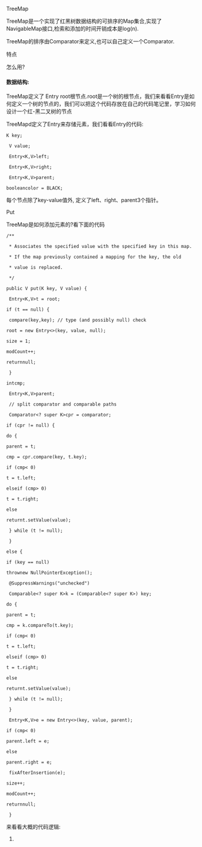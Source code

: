 TreeMap

TreeMap是一个实现了红黑树数据结构的可排序的Map集合,实现了NavigableMap接口,检索和添加的时间开销成本是log\(n\).

TreeMap的排序由Comparator来定义,也可以自己定义一个Comparator.

特点

怎么用?

#### 数据结构:

TreeMap定义了 Entry root根节点.root是一个树的根节点，我们来看看Entry是如何定义一个树的节点的，我们可以把这个代码存放在自己的代码笔记里，学习如何设计一个红-黑二叉树的节点

TreeMapd定义了Entry来存储元素，我们看看Entry的代码:

  `K key;`

` V value;`

` Entry<K,V>left;`

` Entry<K,V>right;`

` Entry<K,V>parent;`

`booleancolor = BLACK;`

每个节点除了key-value值外, 定义了left、right、parent3个指针。

Put

TreeMap是如何添加元素的?看下面的代码 

`/**`

` * Associates the specified value with the specified key in this map.`

` * If the map previously contained a mapping for the key, the old`

` * value is replaced.`

` */`

`public V put(K key, V value) {`

` Entry<K,V>t = root;`

`if (t == null) {`

` compare(key,key); // type (and possibly null) check`

`root = new Entry<>(key, value, null);`

`size = 1;`

`modCount++;`

`returnnull;`

` }`

`intcmp;`

` Entry<K,V>parent;`

` // split comparator and comparable paths`

` Comparator<? super K>cpr = comparator;`

`if (cpr != null) {`

`do {`

`parent = t;`

`cmp = cpr.compare(key, t.key);`

`if (cmp< 0)`

`t = t.left;`

`elseif (cmp> 0)`

`t = t.right;`

`else`

`returnt.setValue(value);`

` } while (t != null);`

` }`

`else {`

`if (key == null)`

`thrownew NullPointerException();`

` @SuppressWarnings("unchecked")`

` Comparable<? super K>k = (Comparable<? super K>) key;`

`do {`

`parent = t;`

`cmp = k.compareTo(t.key);`

`if (cmp< 0)`

`t = t.left;`

`elseif (cmp> 0)`

`t = t.right;`

`else`

`returnt.setValue(value);`

` } while (t != null);`

` }`

` Entry<K,V>e = new Entry<>(key, value, parent);`

`if (cmp< 0)`

`parent.left = e;`

`else`

`parent.right = e;`

` fixAfterInsertion(e);`

`size++;`

`modCount++;`

`returnnull;`

` }`

来看看大概的代码逻辑:

1.

